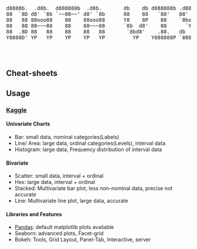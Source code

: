 <pre>

d8888b.  .d8b.  d888888b  .d8b.       db    db d888888b .d8888. db    db  .d8b.  db      d888888b d88888D  .d8b.  d888888b d888888b  .d88b.  d8b   db 
88  `8D d8' `8b `~~88~~' d8' `8b      88    88   `88'   88'  YP 88    88 d8' `8b 88        `88'   YP  d8' d8' `8b `~~88~~'   `88'   .8P  Y8. 888o  88 
88   88 88ooo88    88    88ooo88      Y8    8P    88    `8bo.   88    88 88ooo88 88         88       d8'  88ooo88    88       88    88    88 88V8o 88 
88   88 88~~~88    88    88~~~88      `8b  d8'    88      `Y8b. 88    88 88~~~88 88         88      d8'   88~~~88    88       88    88    88 88 V8o88 
88  .8D 88   88    88    88   88       `8bd8'    .88.   db   8D 88b  d88 88   88 88booo.   .88.    d8' db 88   88    88      .88.   `8b  d8' 88  V888 
Y8888D' YP   YP    YP    YP   YP         YP    Y888888P `8888Y' ~Y8888P' YP   YP Y88888P Y888888P d88888P YP   YP    YP    Y888888P  `Y88P'  VP   V8P 
                                                                                                                                                      
                                                                                                                                                      

</pre>

## Cheat-sheets

## Usage 

### [Kaggle](https://www.kaggle.com/learn/data-visualization)

#### Univariate Charts
- Bar: small data, nominal categories(Labels)
- Line/ Area: large data, ordinal categories(Levels), interval data
- Histogram: large data, Frequency distribution of interval data

#### Bivariate
- Scatter: small data, interval + ordinal
- Hex: large data, interval + ordinal
- Stacked: Multivariate bar plot, less non-nominal data, precise not accurate
- Line: Multivariate line plot, large data, accurate

#### Libraries and Features
- [Pandas](https://pandas.pydata.org/pandas-docs/stable/user_guide/visualization.html): default matplotlib plots available
- Seaborn: advanced plots, Facet-grid
- Bokeh: Tools, Grid Layout, Panel-Tab, Interactive, server
